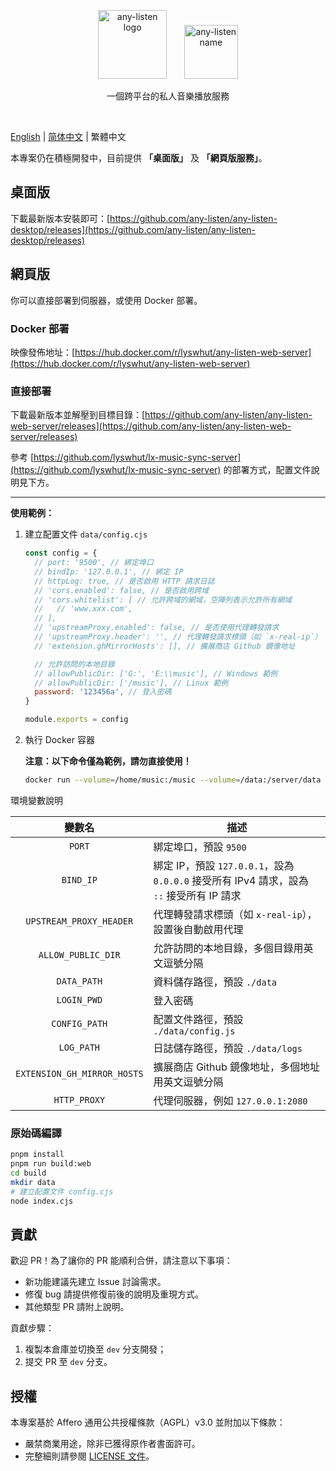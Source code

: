 <p align="center"><a href="https://github.com/any-listen/any-listen"><img height="110" src="./images/header-logo.svg" alt="any-listen logo"></a>&nbsp;&nbsp;&nbsp;&nbsp;&nbsp;&nbsp;&nbsp;<a href="https://github.com/any-listen/any-listen"><img height="86" src="./images/header-name.svg" alt="any-listen name"></a></p>

<p align="center">一個跨平台的私人音樂播放服務</p>

<br />

[English](../README.md) | [简体中文](README_zh.md) | 繁體中文

本專案仍在積極開發中，目前提供 **「桌面版」** 及 **「網頁版服務」**。

## 桌面版

下載最新版本安裝即可：[https://github.com/any-listen/any-listen-desktop/releases](https://github.com/any-listen/any-listen-desktop/releases)

## 網頁版

你可以直接部署到伺服器，或使用 Docker 部署。

### Docker 部署

映像發佈地址：[https://hub.docker.com/r/lyswhut/any-listen-web-server](https://hub.docker.com/r/lyswhut/any-listen-web-server)

### 直接部署

下載最新版本並解壓到目標目錄：[https://github.com/any-listen/any-listen-web-server/releases](https://github.com/any-listen/any-listen-web-server/releases)

參考 [https://github.com/lyswhut/lx-music-sync-server](https://github.com/lyswhut/lx-music-sync-server) 的部署方式，配置文件說明見下方。

---

**使用範例：**

1. 建立配置文件 `data/config.cjs`

    ```js
    const config = {
      // port: '9500', // 綁定埠口
      // bindIp: '127.0.0.1', // 綁定 IP
      // httpLog: true, // 是否啟用 HTTP 請求日誌
      // 'cors.enabled': false, // 是否啟用跨域
      // 'cors.whitelist': [ // 允許跨域的網域，空陣列表示允許所有網域
      //   // 'www.xxx.com',
      // ],
      // 'upstreamProxy.enabled': false, // 是否使用代理轉發請求
      // 'upstreamProxy.header': '', // 代理轉發請求標頭（如 `x-real-ip`）
      // 'extension.ghMirrorHosts': [], // 擴展商店 Github 鏡像地址

      // 允許訪問的本地目錄
      // allowPublicDir: ['G:', 'E:\\music'], // Windows 範例
      // allowPublicDir: ['/music'], // Linux 範例
      password: '123456a', // 登入密碼
    }

    module.exports = config
    ```

2. 執行 Docker 容器

    **注意：以下命令僅為範例，請勿直接使用！**

    ```bash
    docker run --volume=/home/music:/music --volume=/data:/server/data -p 8080:9500 -d test:latest
    ```

環境變數說明

|           變數名            | 描述                                                                                     |
| :-------------------------: | ---------------------------------------------------------------------------------------- |
|           `PORT`            | 綁定埠口，預設 `9500`                                                                    |
|          `BIND_IP`          | 綁定 IP，預設 `127.0.0.1`，設為 `0.0.0.0` 接受所有 IPv4 請求，設為 `::` 接受所有 IP 請求 |
|   `UPSTREAM_PROXY_HEADER`   | 代理轉發請求標頭（如 `x-real-ip`），設置後自動啟用代理                                   |
|     `ALLOW_PUBLIC_DIR`      | 允許訪問的本地目錄，多個目錄用英文逗號分隔                                               |
|         `DATA_PATH`         | 資料儲存路徑，預設 `./data`                                                              |
|         `LOGIN_PWD`         | 登入密碼                                                                                 |
|        `CONFIG_PATH`        | 配置文件路徑，預設 `./data/config.js`                                                    |
|         `LOG_PATH`          | 日誌儲存路徑，預設 `./data/logs`                                                         |
| `EXTENSION_GH_MIRROR_HOSTS` | 擴展商店 Github 鏡像地址，多個地址用英文逗號分隔                                         |
|        `HTTP_PROXY`         | 代理伺服器，例如 `127.0.0.1:2080`                                                        |

### 原始碼編譯

```bash
pnpm install
pnpm run build:web
cd build
mkdir data
# 建立配置文件 config.cjs
node index.cjs
```

## 貢獻

歡迎 PR！為了讓你的 PR 能順利合併，請注意以下事項：

- 新功能建議先建立 Issue 討論需求。
- 修復 bug 請提供修復前後的說明及重現方式。
- 其他類型 PR 請附上說明。

貢獻步驟：

1. 複製本倉庫並切換至 `dev` 分支開發；
2. 提交 PR 至 `dev` 分支。

## 授權

本專案基於 Affero 通用公共授權條款（AGPL）v3.0 並附加以下條款：

- 嚴禁商業用途，除非已獲得原作者書面許可。
- 完整細則請參閱 [LICENSE 文件](../LICENSE)。
